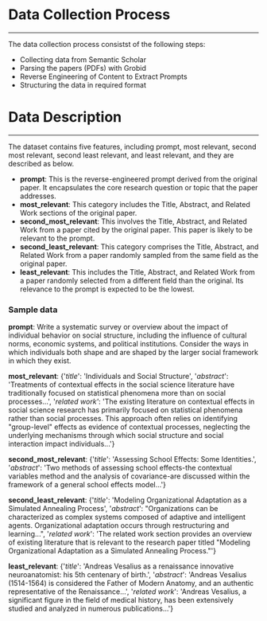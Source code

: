 # Data Collection Process
***
The data collection process consistst of the following steps:

* Collecting data from Semantic Scholar
* Parsing the papers (PDFs) with Grobid
* Reverse Engineering of Content to Extract Prompts
* Structuring the data in required format

# Data Description
***

The dataset contains five features, including prompt, most relevant, second most relevant, second least relevant, and least relevant, and they are described as below.
* **prompt**: This is the reverse-engineered prompt derived from the original paper. It encapsulates the core research question or topic that the paper addresses.
* **most_relevant**: This category includes the Title, Abstract, and Related Work sections of the original paper. 
* **second_most_relevant**: This involves the Title, Abstract, and Related Work from a paper cited by the original paper. This paper is likely to be relevant to the prompt.
* **second_least_relevant**: This category comprises the Title, Abstract, and Related Work from a paper randomly sampled from the same field as the original paper.
*  **least_relevant**: This includes the Title, Abstract, and Related Work from a paper randomly selected from a different field than the original. Its relevance to the prompt is expected to be the lowest.

### Sample data
**prompt**: Write a systematic survey or overview about the impact of individual behavior on social structure, including the influence of cultural norms, economic systems, and political institutions. Consider the ways in which individuals both shape and are shaped by the larger social framework in which they exist.

**most_relevant**: 
{'*title*': 'Individuals and Social Structure',
'*abstract*': 'Treatments of contextual effects in the social science literature have traditionally focused on statistical phenomena more than on social processes...',
'*related work'*: 'The existing literature on contextual effects in social science research has primarily focused on statistical phenomena rather than social processes. This approach often relies on identifying "group-level" effects as evidence of contextual processes, neglecting the underlying mechanisms through which social structure and social interaction impact individuals...'}

**second_most_relevant**:
{'*title*': 'Assessing School Effects: Some Identities.', 
'*abstract*': 'Two methods of assessing school effects-the contextual variables method and the analysis of covariance-are discussed within the framework of a general school effects model...'}

**second_least_relevant**:
{'*title*': 'Modeling Organizational Adaptation as a Simulated Annealing Process',
'*abstract*': "Organizations can be characterized as complex systems composed of adaptive and intelligent agents. Organizational adaptation occurs through restructuring and learning...", 
'*related work*': 'The related work section provides an overview of existing literature that is relevant to the research paper titled "Modeling Organizational Adaptation as a Simulated Annealing Process."'}

**least_relevant**:
{'*title*': 'Andreas Vesalius as a renaissance innovative neuroanatomist: his 5th centenary of birth.', 
'*abstract*': 'Andreas Vesalius (1514-1564) is considered the Father of Modern Anatomy, and an authentic representative of the Renaissance...', 
'*related work*': 'Andreas Vesalius, a significant figure in the field of medical history, has been extensively studied and analyzed in numerous publications...'}